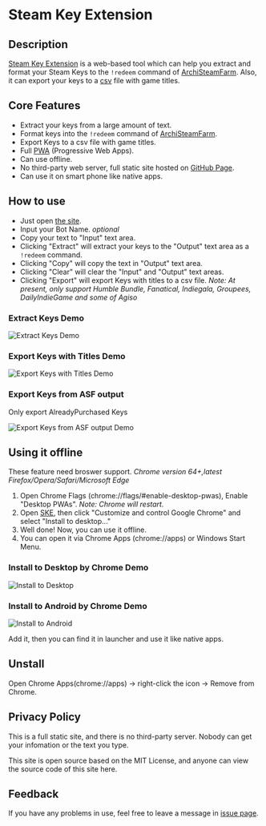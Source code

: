# Steam Key Extension

## Description

[Steam Key Extension](https://ske.uma.im) is a web-based tool which can help you extract and format your Steam Keys to the `!redeem` command of [ArchiSteamFarm](https://github.com/JustArchiNET/ArchiSteamFarm). Also, it can export your keys to a [csv](https://en.wikipedia.org/wiki/Comma-separated_values) file with game titles.

## Core Features

- Extract your keys from a large amount of text.
- Format keys into the `!redeem` command of [ArchiSteamFarm](https://github.com/JustArchiNET/ArchiSteamFarm).
- Export Keys to a csv file with game titles.
- Full [PWA](https://developers.google.com/web/progressive-web-apps/) (Progressive Web Apps).
- Can use offline.
- No third-party web server, full static site hosted on [GitHub Page](https://pages.github.com/).
- Can use it on smart phone like native apps.

## How to use

- Just open [the site](https://ske.uma.im/).
- Input your Bot Name. *optional*
- Copy your text to "Input" text area.
- Clicking "Extract" will extract your keys to the "Output" text area as a `!redeem` command.
- Clicking "Copy" will copy the text in "Output" text area.
- Clicking "Clear" will clear the "Input" and "Output" text areas.
- Clicking "Export" will export Keys with titles to a csv file. *Note: At present, only support Humble Bundle, Fanatical, Indiegala, Groupees, DailyIndieGame and some of Agiso*

### Extract Keys Demo

![Extract Keys Demo](resources/ExtractKeysDemo.gif)

### Export Keys with Titles Demo

![Export Keys with Titles Demo](resources/ExportKeysWithTitlesDemo.gif)

### Export Keys from ASF output

Only export AlreadyPurchased Keys

![Export Keys from ASF output Demo](resources/AlreadyPurchased.gif)

## Using it offline

These feature need broswer support. *Chrome version 64+,latest Firefox/Opera/Safari/Microsoft Edge*

1. Open Chrome Flags (chrome://flags/#enable-desktop-pwas), Enable "Desktop PWAs". *Note: Chrome will restart.*
2. Open [SKE](https://ske.uma.im/), then click "Customize and control Google Chrome" and select "Install to desktop..."
3. Well done! Now, you can use it offline.
4. You can open it via Chrome Apps (chrome://apps) or Windows Start Menu.

### Install to Desktop by Chrome Demo

![Install to Desktop](resources/InstalltoDesktopDemo.gif)

### Install to Android by Chrome Demo

![Install to Android](resources/AddtoHomeScreen.jpg)

Add it, then you can find it in launcher and use it like native apps.

## Unstall

Open Chrome Apps(chrome://apps) -> right-click the icon -> Remove from Chrome.

## Privacy Policy

This is a full static site, and there is no third-party server. Nobody can get your infomation or the text you type.

This site is open source based on the MIT License, and anyone can view the source code of this site here.

## Feedback

If you have any problems in use, feel free to leave a message in [issue page](https://github.com/umaim/SKE/issues).
